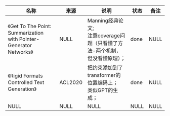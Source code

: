 |名称  |  来源   | 说明  |状态   | 备注  |
|  ----  | ----  |----  | ----  |----  |
| 《Get To The Point: Summarization with Pointer-Generator Networks》  | NULL |Manning经典论文;<br/>注意coverage问题（只看懂了方法-两个机制，但没看懂原理）； |done |NULL |
| 《Rigid Formats Controlled Text Generation》  | ACL2020 |把约束添加到了transformer的位置编码上；<br/>类似GPT的生成； |done |NULL |
| NULL  | NULL |NULL |NULL |NULL |
